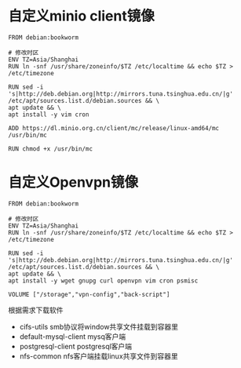 # 自定义minio client镜像
```DockeFile
FROM debian:bookworm

# 修改时区
ENV TZ=Asia/Shanghai
RUN ln -snf /usr/share/zoneinfo/$TZ /etc/localtime && echo $TZ > /etc/timezone

RUN sed -i 's|http://deb.debian.org|http://mirrors.tuna.tsinghua.edu.cn/|g' /etc/apt/sources.list.d/debian.sources && \
apt update && \
apt install -y vim cron

ADD https://dl.minio.org.cn/client/mc/release/linux-amd64/mc /usr/bin/mc

RUN chmod +x /usr/bin/mc
```

# 自定义Openvpn镜像
```DockeFile
FROM debian:bookworm

# 修改时区
ENV TZ=Asia/Shanghai
RUN ln -snf /usr/share/zoneinfo/$TZ /etc/localtime && echo $TZ > /etc/timezone

RUN sed -i 's|http://deb.debian.org|http://mirrors.tuna.tsinghua.edu.cn/|g' /etc/apt/sources.list.d/debian.sources && \
apt update && \
apt install -y wget gnupg curl openvpn vim cron psmisc 

VOLUME ["/storage","vpn-config","back-script"]
```
根据需求下载软件
- cifs-utils smb协议将window共享文件挂载到容器里
- default-mysql-client  mysq客户端
- postgresql-client  postgresql客户端
- nfs-common nfs客户端挂载linux共享文件到容器里
